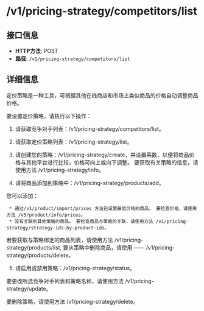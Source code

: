 # /v1/pricing-strategy/competitors/list

## 接口信息

- **HTTP方法**: POST
- **路径**: `/v1/pricing-strategy/competitors/list`

## 详细信息

定价策略是一种工具，可根据其他在线商店和市场上类似商品的价格自动调整商品价格。

要设置定价策略，请执行以下操作：

  1. 请获取竞争对手列表：/v1/pricing-strategy/competitors/list。

  2. 请获取定价策略列表：/v1/pricing-strategy/list。

  3. 请创建您的策略：/v1/pricing-strategy/create，并设置系数，以便将商品价格与其他平台进行比较，价格可向上或向下调整。 要获取有关策略的信息，请使用方法 /v1/pricing-strategy/info。

  4. 请将商品添加到策略中：/v1/pricing-strategy/products/add。

您可以添加：

     * 通过/v1/product/import/prices 方法已设置最低价格的商品。 要检查价格，请使用方法 /v5/product/info/prices。
     * 没有关联到其他策略的商品。 要检查商品与策略的关联，请使用方法 /v1/pricing-strategy/strategy-ids-by-product-ids。

若要获取与策略绑定的商品列表，请使用方法 /v1/pricing-strategy/products/list, 要从策略中删除商品，请使用 —— /v1/pricing-strategy/products/delete。

  5. 请启用或禁用策略：/v1/pricing-strategy/status。




要更改所选竞争对手列表和策略名称，请使用方法 /v1/pricing-strategy/update。

要删除策略，请使用方法 /v1/pricing-strategy/delete。
